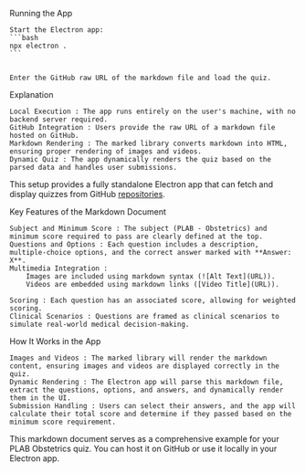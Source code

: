 Running the App  

    Start the Electron app: 
    ```bash
    npx electron .
    ``` 
     

    Enter the GitHub raw URL of the markdown file and load the quiz. 
     

Explanation  

    Local Execution : The app runs entirely on the user's machine, with no backend server required.
    GitHub Integration : Users provide the raw URL of a markdown file hosted on GitHub.
    Markdown Rendering : The marked library converts markdown into HTML, ensuring proper rendering of images and videos.
    Dynamic Quiz : The app dynamically renders the quiz based on the parsed data and handles user submissions.
     

This setup provides a fully standalone Electron app that can fetch and display quizzes from GitHub [repositories](https://github.com/jazeem-azeez/Plab-Training-Question-Bank). 


Key Features of the Markdown Document  

    Subject and Minimum Score : The subject (PLAB - Obstetrics) and minimum score required to pass are clearly defined at the top.
    Questions and Options : Each question includes a description, multiple-choice options, and the correct answer marked with **Answer: X**.
    Multimedia Integration :
        Images are included using markdown syntax (![Alt Text](URL)).
        Videos are embedded using markdown links ([Video Title](URL)).
         
    Scoring : Each question has an associated score, allowing for weighted scoring.
    Clinical Scenarios : Questions are framed as clinical scenarios to simulate real-world medical decision-making.
     

How It Works in the App  

    Images and Videos : The marked library will render the markdown content, ensuring images and videos are displayed correctly in the quiz.
    Dynamic Rendering : The Electron app will parse this markdown file, extract the questions, options, and answers, and dynamically render them in the UI.
    Submission Handling : Users can select their answers, and the app will calculate their total score and determine if they passed based on the minimum score requirement.
     

This markdown document serves as a comprehensive example for your PLAB Obstetrics quiz. You can host it on GitHub or use it locally in your Electron app. 